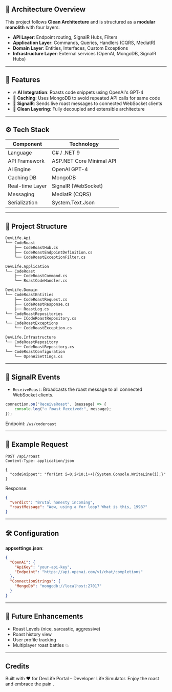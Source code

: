 
## 🧱 Architecture Overview
This project follows **Clean Architecture** and is structured as a **modular monolith** with four layers:

- **API Layer**: Endpoint routing, SignalR Hubs, Filters
- **Application Layer**: Commands, Queries, Handlers (CQRS, MediatR)
- **Domain Layer**: Entities, Interfaces, Custom Exceptions
- **Infrastructure Layer**: External services (OpenAI, MongoDB, SignalR Hubs)

---

## 🚀 Features

- 🔥 **AI Integration**: Roasts code snippets using OpenAI's GPT-4
- 🧠 **Caching**: Uses MongoDB to avoid repeated API calls for same code
- 📡 **SignalR**: Sends live roast messages to connected WebSocket clients
- 🧼 **Clean Layering**: Fully decoupled and extensible architecture

---

## ⚙️ Tech Stack

| Component       | Technology              |
|----------------|--------------------------|
| Language        | C# / .NET 9             |
| API Framework   | ASP.NET Core Minimal API|
| AI Engine       | OpenAI GPT-4            |
| Caching DB      | MongoDB                 |
| Real-time Layer | SignalR (WebSocket)     |
| Messaging       | MediatR (CQRS)          |
| Serialization   | System.Text.Json        |

---

## 📂 Project Structure

```bash
DevLife.Api
└── CodeRoast
    ├── CodeRoastHub.cs
    ├── CodeRoastEndpointDefinition.cs
    └── CodeRoastExceptionFilter.cs

DevLife.Application
└── CodeRoast
    ├── CodeRoastCommand.cs
    └── RoastCodeHandler.cs

DevLife.Domain
└── CodeRoastEntities
    ├── CodeRoastRequest.cs
    ├── CodeRoastResponse.cs
    ├── RoastLog.cs
└── CodeRoastRepositories
    └── ICodeRoastRepository.cs
└── CodeRoastExceptions
    └── CodeRoastException.cs

DevLife.Infrastructure
└── CodeRoastRepository
    └── CodeRoastRepository.cs
└── CodeRoastConfiguration
    └── OpenAiSettings.cs
```

---

## 📡 SignalR Events
- `ReceiveRoast`: Broadcasts the roast message to all connected WebSocket clients.

```js
connection.on("ReceiveRoast", (message) => {
    console.log("🔥 Roast Received:", message);
});
```

Endpoint: `/ws/coderoast`

---

## 🧪 Example Request
```http
POST /api/roast
Content-Type: application/json

{
  "codeSnippet": "for(int i=0;i<10;i++){System.Console.WriteLine(i);}"
}
```

Response:
```json
{
  "verdict": "Brutal honesty incoming",
  "roastMessage": "Wow, using a for loop? What is this, 1998?"
}
```

---

## 🛠 Configuration
**appsettings.json**:
```json
{
  "OpenAi": {
    "ApiKey": "your-api-key",
    "Endpoint": "https://api.openai.com/v1/chat/completions"
  },
  "ConnectionStrings": {
    "MongoDb": "mongodb://localhost:27017"
  }
}
```

---

## 🧠 Future Enhancements
- Roast Levels (nice, sarcastic, aggressive)
- Roast history view
- User profile tracking
- Multiplayer roast battles 💥

---

##  Credits
Built with ❤️ for DevLife Portal – Developer Life Simulator. Enjoy the roast and embrace the pain .
